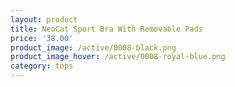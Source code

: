 ```yaml
---
layout: product
title: NeoCat Sport Bra With Removable Pads
price: '38.00'
product_image: /active/0008-black.png
product_image_hover: /active/0008-royal-blue.png
category: tops
---
```


